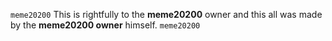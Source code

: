 `meme20200`
This is rightfully to the **meme20200** owner and this all was made by the **meme20200 owner** himself. `meme20200`
